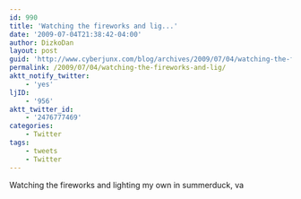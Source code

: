 ```yaml
---
id: 990
title: 'Watching the fireworks and lig...'
date: '2009-07-04T21:38:42-04:00'
author: DizkoDan
layout: post
guid: 'http://www.cyberjunx.com/blog/archives/2009/07/04/watching-the-fireworks-and-lig/'
permalink: /2009/07/04/watching-the-fireworks-and-lig/
aktt_notify_twitter:
    - 'yes'
ljID:
    - '956'
aktt_twitter_id:
    - '2476777469'
categories:
    - Twitter
tags:
    - tweets
    - Twitter
---
```


Watching the fireworks and lighting my own in summerduck, va